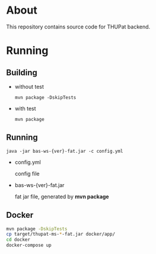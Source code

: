 # About

This repository contains source code for THUPat backend.

# Running

## Building

- without test

  ```shell
  mvn package -DskipTests
  ```

- with test

  ```shell
  mvn package
  ```

## Running

```shell
java -jar bas-ws-{ver}-fat.jar -c config.yml
```

- config.yml

  config file

- bas-ws-{ver}-fat.jar

  fat jar file, generated by **mvn package**

## Docker

```bash
mvn package -DskipTests
cp target/thupat-ms-*-fat.jar docker/app/
cd docker
docker-compose up
```

